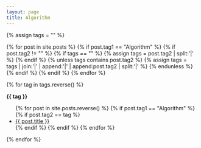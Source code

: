 ```yaml
---
layout: page
title: Algorithm
---
```


{% assign tags = "" %}

{% for post in site.posts %}
  {% if post.tag1 == "Algorithm" %}
  {% if post.tag2 != "" %}
    {% if tags == "" %}
    {% assign tags = post.tag2 | split:'|' %}
    {% endif %}
  {% unless tags contains post.tag2 %}
    {% assign tags = tags | join:'|' | append:'|' | append:post.tag2 | split:'|' %}
  {% endunless %}
  {% endif %}
  {% endif %}
{% endfor %}

{% for tag in tags.reverse() %}
<p id="{{ tag | slugify }}"><b>{{ tag }}</b></p>
<ul>
  {% for post in site.posts.reverse() %}
  {% if post.tag1 == "Algorithm" %}
  {% if post.tag2 == tag %}
  <li>
      <a href="{{ post.url }}">
        {{ post.title }}
      </a>
  </li>
  {% endif %}
  {% endif %}
  {% endfor %}
</ul>

{% endfor %}
